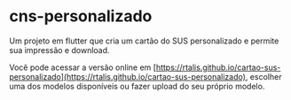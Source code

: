 # cns-personalizado

Um projeto em flutter que cria um cartão do SUS personalizado e permite sua impressão e download.

Você pode acessar a versão online em [https://rtalis.github.io/cartao-sus-personalizado](https://rtalis.github.io/cartao-sus-personalizado), escolher uma dos modelos disponíveis ou fazer upload do seu próprio modelo.

